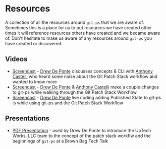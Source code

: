 # Resources

A collection of all the resources around `git-ps` that we are aware of.  Sometimes this is a place for us to put resources we have created other times it will reference resources others have created and we became aware of. Don't hesitate to make us aware of any resources around `git-ps` you have created or discovered.

## Videos

- [Screencast](https://www.youtube.com/watch?v=JFRQZcnwo9o) - [Drew De Ponte][] discusses concepts & CLI with [Anthony Castelli][] who heard some noise about the Git Patch Stack workflow and wanted to know more
- [Screencast](https://www.youtube.com/watch?v=3HPUVd2V6iU) - [Drew De Ponte][] & [Anthony Castelli][] make a couple changes to git-ps while walking through the Git Patch Stack Workflow
- [Screencast](https://www.youtube.com/watch?v=n0sPlLSUSU8) - [Drew De Ponte][] live coding adding Published State to git-ps ls while using git-ps and the Git Patch Stack Workflow

## Presentations

- [PDF Presentation](https://github.com/uptech/git-ps/raw/master/presentations/uptech-brown-bag/git-patch-stack.pdf) - used by Drew De Ponte to introduce the UpTech Works, LLC team to the concept of the patch stack workflw and the beginnings of `git-ps` at a Brown Bag Tech Talk

[Drew De Ponte]: https://drewdeponte.com
[Anthony Castelli]: http://anthonycastelli.me
